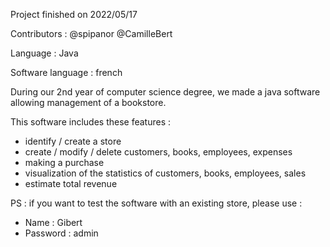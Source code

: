 Project finished on 2022/05/17

Contributors : 
  @spipanor
  @CamilleBert

Language : Java

Software language : french 

During our 2nd year of computer science degree, we made a java software allowing management of a bookstore.

This software includes these features :

- identify / create a store 
- create / modify / delete customers, books, employees, expenses
- making a purchase
- visualization of the statistics of customers, books, employees, sales
- estimate total revenue


PS : if you want to test the software with an existing store, please use :

- Name : Gibert<br>
- Password : admin
</br>
